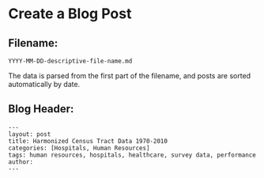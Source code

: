 # Create a Blog Post



## Filename:

```
YYYY-MM-DD-descriptive-file-name.md
```

The data is parsed from the first part of the filename, and posts are sorted automatically by date.


## Blog Header:

```
---
layout: post
title: Harmonized Census Tract Data 1970-2010
categories: [Hospitals, Human Resources]
tags: human resources, hospitals, healthcare, survey data, performance
author:
---
```

